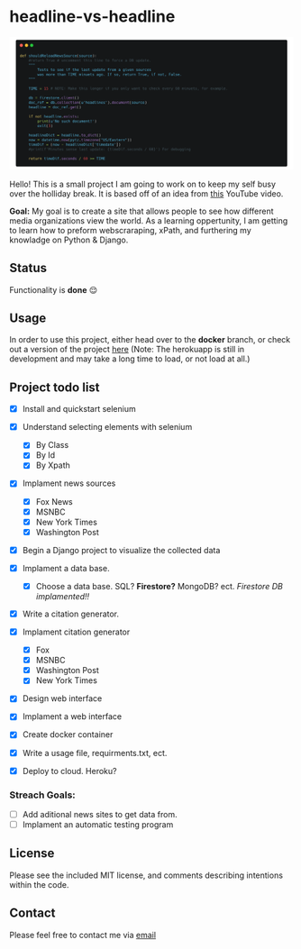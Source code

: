 #  headline-vs-headline

![](images/carbon-code-image.png)

Hello! This is a small project I am going to work on to keep my self busy over the holliday break. It is based off of an idea from [this](https://www.youtube.com/watch?v=JTOJsU3FSD8&ab_channel=Fireship) YouTube video.

**Goal:** My goal is to create a site that allows people to see how different media organizations view the world. As a learning oppertunity, I am getting to learn how to preform webscraraping, xPath, and furthering my knowladge on Python & Django.

## Status
Functionality is **done** 😌

##  Usage

In order to use this project, either head over to the **docker** branch, or check out a version of the project [here](https://headline-vs-headline.herokuapp.com/) (Note: The herokuapp is still in development and may take a long time to load, or not load at all.)

##  Project todo list

-  [x] Install and quickstart selenium

- [x] Understand selecting elements with selenium
	- [x] By Class
	- [x] By Id
	- [x] By Xpath

- [x] Implament news sources
	- [x] Fox News
	- [x] MSNBC 
	- [x] New York Times
	- [x] Washington Post

- [x] Begin a Django project to visualize the collected data

- [x] Implament a data base.
	- [x] Choose a data base. SQL? **Firestore?** MongoDB? ect.
	*Firestore DB implamented‼️*

- [x] Write a citation generator. 

- [x] Implament citation generator
	- [x] Fox
	- [x] MSNBC
	- [x] Washington Post
	- [x] New York Times

- [x] Design web interface
- [x] Implament a web interface

- [x] Create docker container
- [x] Write a usage file, requirments.txt, ect.
- [x] Deploy to cloud. Heroku?

### Streach Goals:
- [ ] Add aditional news sites to get data from.
- [ ] Implament an automatic testing program

## License
Please see the included MIT license, and comments describing intentions within the code.


## Contact
Please feel free to contact me via [email](mailto:bacarpenter04@gmail.com)
